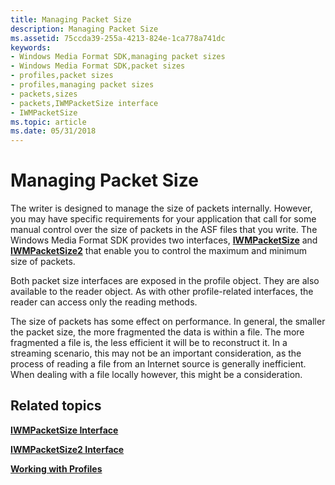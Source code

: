 ```yaml
---
title: Managing Packet Size
description: Managing Packet Size
ms.assetid: 75ccda39-255a-4213-824e-1ca778a741dc
keywords:
- Windows Media Format SDK,managing packet sizes
- Windows Media Format SDK,packet sizes
- profiles,packet sizes
- profiles,managing packet sizes
- packets,sizes
- packets,IWMPacketSize interface
- IWMPacketSize
ms.topic: article
ms.date: 05/31/2018
---
```


# Managing Packet Size

The writer is designed to manage the size of packets internally. However, you may have specific requirements for your application that call for some manual control over the size of packets in the ASF files that you write. The Windows Media Format SDK provides two interfaces, [**IWMPacketSize**](/windows/desktop/api/wmsdkidl/nn-wmsdkidl-iwmpacketsize) and [**IWMPacketSize2**](/windows/desktop/api/wmsdkidl/nn-wmsdkidl-iwmpacketsize2) that enable you to control the maximum and minimum size of packets.

Both packet size interfaces are exposed in the profile object. They are also available to the reader object. As with other profile-related interfaces, the reader can access only the reading methods.

The size of packets has some effect on performance. In general, the smaller the packet size, the more fragmented the data is within a file. The more fragmented a file is, the less efficient it will be to reconstruct it. In a streaming scenario, this may not be an important consideration, as the process of reading a file from an Internet source is generally inefficient. When dealing with a file locally however, this might be a consideration.

## Related topics

<dl> <dt>

[**IWMPacketSize Interface**](/windows/desktop/api/wmsdkidl/nn-wmsdkidl-iwmpacketsize)
</dt> <dt>

[**IWMPacketSize2 Interface**](/windows/desktop/api/wmsdkidl/nn-wmsdkidl-iwmpacketsize2)
</dt> <dt>

[**Working with Profiles**](working-with-profiles.md)
</dt> </dl>

 

 




